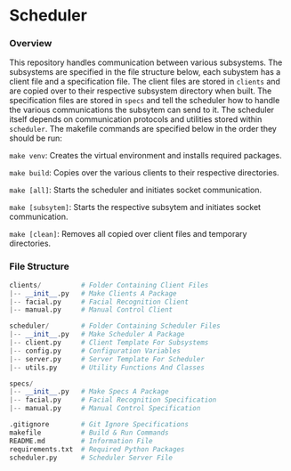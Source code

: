 # Scheduler

### Overview

This repository handles communication between various subsystems. The subsystems are specified in the file structure below, each subystem has a client file and a specification file. The client files are stored in `clients` and are copied over to their respective subsystem directory when built. The specification files are stored in `specs` and tell the scheduler how to handle the various communications the subsytem can send to it. The scheduler itself depends on communication protocols and utilities stored within `scheduler`. The makefile commands are specified below in the order they should be run:

`make venv`: Creates the virtual environment and installs required packages.

`make build`: Copies over the various clients to their respective directories.

`make [all]`: Starts the scheduler and initiates socket communication.

`make [subsytem]`: Starts the respective subsytem and initiates socket communication.

`make [clean]`: Removes all copied over client files and temporary directories.

### File Structure

```py
clients/          # Folder Containing Client Files
|-- __init__.py   # Make Clients A Package
|-- facial.py     # Facial Recognition Client
|-- manual.py     # Manual Control Client

scheduler/        # Folder Containing Scheduler Files
|-- __init__.py   # Make Scheduler A Package
|-- client.py     # Client Template For Subsystems
|-- config.py     # Configuration Variables
|-- server.py     # Server Template For Scheduler
|-- utils.py      # Utility Functions And Classes

specs/
|-- __init__.py   # Make Specs A Package
|-- facial.py     # Facial Recognition Specification
|-- manual.py     # Manual Control Specification

.gitignore        # Git Ignore Specifications
makefile          # Build & Run Commands
README.md         # Information File
requirements.txt  # Required Python Packages
scheduler.py      # Scheduler Server File
```
